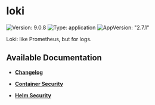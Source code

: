 # loki

![Version: 9.0.8](https://img.shields.io/badge/Version-9.0.8-informational?style=flat-square) ![Type: application](https://img.shields.io/badge/Type-application-informational?style=flat-square) ![AppVersion: "2.7.1"](https://img.shields.io/badge/AppVersion-"2.7.1"-informational?style=flat-square)

Loki: like Prometheus, but for logs.

## Available Documentation

- [**Changelog**](CHANGELOG)

- [**Container Security**](container-security)

- [**Helm Security**](helm-security)


